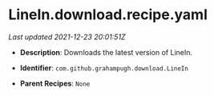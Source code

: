 # LineIn.download.recipe.yaml

_Last updated 2021-12-23 20:01:51Z_

- **Description**: Downloads the latest version of LineIn.

- **Identifier**: `com.github.grahampugh.download.LineIn`

- **Parent Recipes**: `None`
